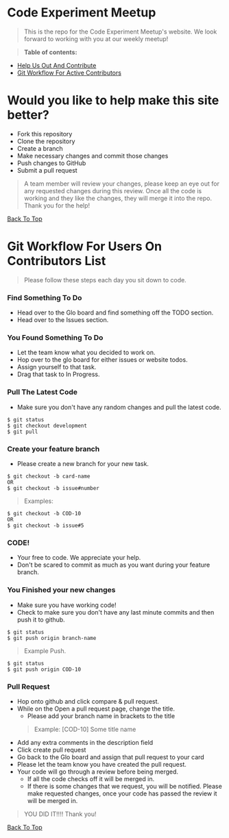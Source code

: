 # Code Experiment Meetup

> This is the repo for the Code Experiment Meetup's website.  We look forward to working with you at our weekly meetup!

> **Table of contents:**
- [Help Us Out And Contribute](#Would-you-like-to-help-make-this-site-better)
- [Git Workflow For Active Contributors](#Git-workflow-for-users-on-contributors-list)


# Would you like to help make this site better?

- Fork this repository
- Clone the repository
- Create a branch
- Make necessary changes and commit those changes
- Push changes to GitHub
- Submit a pull request

> A team member will review your changes, please keep an eye out for any requested changes during this review.  Once all the code is working and they like the changes, they will merge it into the repo.  Thank you for the help!

[Back To Top](#Code-experiment-meetup)


# Git Workflow For Users On Contributors List

> Please follow these steps each day you sit down to code.

### Find Something To Do

- Head over to the Glo board and find something off the TODO section.
- Head over to the Issues section.

### You Found Something To Do

- Let the team know what you decided to work on.
- Hop over to the glo board for either issues or website todos.
- Assign yourself to that task.
- Drag that task to In Progress.

### Pull The Latest Code

- Make sure you don't have any random changes and pull the latest code.
```
$ git status
$ git checkout development
$ git pull
```

### Create your feature branch

- Please create a new branch for your new task.

```
$ git checkout -b card-name
OR
$ git checkout -b issue#number
```
> Examples:
```
$ git checkout -b COD-10
OR
$ git checkout -b issue#5
```

### CODE!

- Your free to code.  We appreciate your help.
- Don't be scared to commit as much as you want during your feature branch.

### You Finished your new changes

- Make sure you have working code!
- Check to make sure you don't have any last minute commits and then push it to github.
```
$ git status
$ git push origin branch-name
```

> Example Push.
```
$ git status
$ git push origin COD-10
```

### Pull Request

- Hop onto github and click compare & pull request.
- While on the Open a pull request page, change the title.
  - Please add your branch name in brackets to the title
  > Example: [COD-10] Some title name
- Add any extra comments in the description field
- Click create pull request
- Go back to the Glo board and assign that pull request to your card
- Please let the team know you have created the pull request.
- Your code will go through a review before being merged.
  - If all the code checks off it will be merged in.
  - If there is some changes that we request, you will be notified.  Please make requested changes, once your code has passed the review it will be merged in.

> YOU DID IT!!!! Thank you!

[Back To Top](#Code-experiment-meetup)
